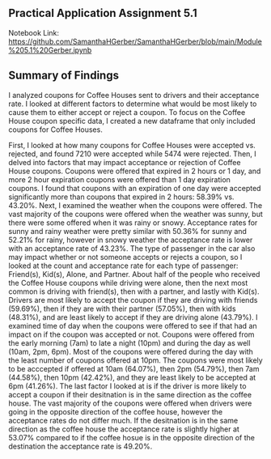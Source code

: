 ## Practical Application Assignment 5.1
Notebook Link: https://github.com/SamanthaHGerber/SamanthaHGerber/blob/main/Module%205.1%20Gerber.ipynb

## Summary of Findings
I analyzed coupons for Coffee Houses sent to drivers and their acceptance rate. I looked at different factors to determine what would be most likely to cause them to either accept or reject a coupon. To focus on the Coffee House coupon specific data, I created a new dataframe that only included coupons for Coffee Houses. 

First, I looked at how many coupons for Coffee Houses were accepted vs. rejected, and found 7210 were accepted while 5474 were rejected. Then, I delved into factors that may impact acceptance or rejection of Coffee House coupons. Coupons were offered that expired in 2 hours or 1 day, and  more 2 hour expiration coupons were offered than 1 day expiration coupons. I found that coupons with an expiration of one day were accepted significantly more than coupons that expired in 2 hours: 58.39% vs. 43.20%. Next, I examined the weather when the coupons were offered. The vast majority of the coupons were offered when the weather was sunny, but there were some offered when it was rainy or snowy. Acceptance rates for sunny and rainy weather were pretty similar with 50.36% for sunny and 52.21% for rainy, however in snowy weather the acceptance rate is lower with an acceptance rate of 43.23%. The type of passenger in the car also may impact whether or not someone accepts or rejects a coupon, so I looked at the count and acceptance rate for each type of passenger: Friend(s), Kid(s), Alone, and Partner. About half of the people who received the Coffee House coupons while driving were alone, then the next most common is driving with friend(s), then with a partner, and lastly with Kid(s). Drivers are most likely to accept the coupon if they are driving with friends (59.69%), then if they are with their partner (57.05%), then with kids (48.31%), and are least likely to accept if they are driving alone (43.79%). I examined time of day when the coupons were offered to see if that had an impact on if the coupon was accepted or not. Coupons were offered from the early morning (7am) to late a night (10pm) and during the day as well (10am, 2pm, 6pm). Most of the coupons were offered during the day with the least number of coupons offered at 10pm. The coupons were most likely to be acccepted if offered at 10am (64.07%), then 2pm (54.79%), then 7am (44.58%), then 10pm (42.42%), and they are least likely to be accepted at 6pm (41.26%). The last factor I looked at is if the driver is more likely to accept a coupon if their desitnation is in the same direction as the coffee house. The vast majority of the coupons were offered when drivers were going in the opposite direction of the coffee house, however the acceptance rates do not differ much. If the desitnation is in the same direction as the coffee house the acceptance rate is slightly higher at 53.07% compared to if the coffee hosue is in the opposite direction of the destination the acceptance rate is 49.20%.  
